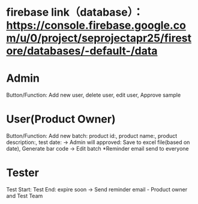 # firebase link（database）： https://console.firebase.google.com/u/0/project/seprojectapr25/firestore/databases/-default-/data

# Admin
Button/Function: Add new user, delete user, edit user, Approve sample

# User(Product Owner)
Button/Function:
Add new batch: product id:, product name:, product description:, test date:
-> Admin will approved: Save to excel file(based on date), Generate bar code
-> Edit batch
*Reminder email send to everyone

# Tester
Test Start:
Test End:
expire soon -> Send reminder email - Product owner and Test Team




